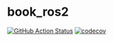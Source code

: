 # book_ros2

[![GitHub Action
Status](https://github.com/fmrico/book_ros2/workflows/main/badge.svg)](https://github.com/fmrico/book_ros2)
[![codecov](https://codecov.io/gh/fmrico/book_ros2/main/graph/badge.svg)](https://codecov.io/gh/fmrico/book_ros2)

